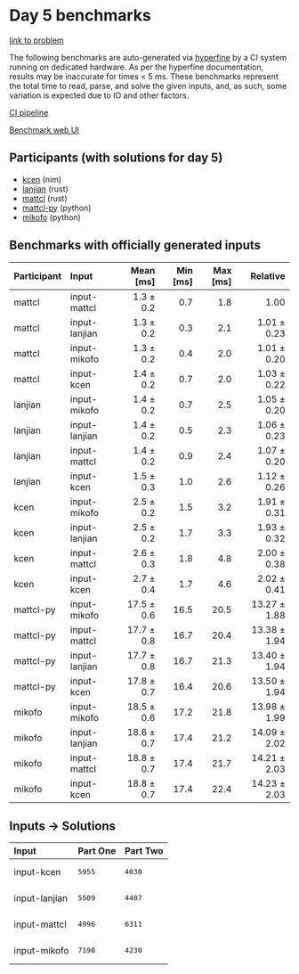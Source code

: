 # Day 5 benchmarks

[link to problem](https://adventofcode.com/2024/day/5)

The following benchmarks are auto-generated via
[hyperfine](https://github.com/sharkdp/hyperfine) by a CI system running on
dedicated hardware. As per the hyperfine documentation, results may be
inaccurate for times < 5 ms. These benchmarks represent the total time to read,
parse, and solve the given inputs, and, as such, some variation is expected due
to IO and other factors.

[CI pipeline](http://ci.papercode.net:8080/teams/main/pipelines/aoc2024)

[Benchmark web UI](https://aoc.ancalagon.black)


## Participants (with solutions for day 5)

- [kcen](https://github.com/kcen/aoc2024) (nim)
- [lanjian](https://github.com/lanjian/aoc-2024) (rust)
- [mattcl](https://github.com/mattcl/aoc2024) (rust)
- [mattcl-py](https://github.com/mattcl/aoc2024-py) (python)
- [mikofo](https://github.com/mikofo/aoc2024) (python)


## Benchmarks with officially generated inputs

| Participant | Input | Mean [ms] | Min [ms] | Max [ms] | Relative |
|:---|:---|---:|---:|---:|---:|
| mattcl | input-mattcl | 1.3 ± 0.2 | 0.7 | 1.8 | 1.00 |
| mattcl | input-lanjian | 1.3 ± 0.2 | 0.3 | 2.1 | 1.01 ± 0.23 |
| mattcl | input-mikofo | 1.3 ± 0.2 | 0.4 | 2.0 | 1.01 ± 0.20 |
| mattcl | input-kcen | 1.4 ± 0.2 | 0.7 | 2.0 | 1.03 ± 0.22 |
| lanjian | input-mikofo | 1.4 ± 0.2 | 0.7 | 2.5 | 1.05 ± 0.20 |
| lanjian | input-lanjian | 1.4 ± 0.2 | 0.5 | 2.3 | 1.06 ± 0.23 |
| lanjian | input-mattcl | 1.4 ± 0.2 | 0.9 | 2.4 | 1.07 ± 0.20 |
| lanjian | input-kcen | 1.5 ± 0.3 | 1.0 | 2.6 | 1.12 ± 0.26 |
| kcen | input-mikofo | 2.5 ± 0.2 | 1.5 | 3.2 | 1.91 ± 0.31 |
| kcen | input-lanjian | 2.5 ± 0.2 | 1.7 | 3.3 | 1.93 ± 0.32 |
| kcen | input-mattcl | 2.6 ± 0.3 | 1.8 | 4.8 | 2.00 ± 0.38 |
| kcen | input-kcen | 2.7 ± 0.4 | 1.7 | 4.6 | 2.02 ± 0.41 |
| mattcl-py | input-mikofo | 17.5 ± 0.6 | 16.5 | 20.5 | 13.27 ± 1.88 |
| mattcl-py | input-mattcl | 17.7 ± 0.8 | 16.7 | 20.4 | 13.38 ± 1.94 |
| mattcl-py | input-lanjian | 17.7 ± 0.8 | 16.7 | 21.3 | 13.40 ± 1.94 |
| mattcl-py | input-kcen | 17.8 ± 0.7 | 16.4 | 20.6 | 13.50 ± 1.94 |
| mikofo | input-mikofo | 18.5 ± 0.6 | 17.2 | 21.8 | 13.98 ± 1.99 |
| mikofo | input-lanjian | 18.6 ± 0.7 | 17.4 | 21.2 | 14.09 ± 2.02 |
| mikofo | input-mattcl | 18.8 ± 0.7 | 17.4 | 21.7 | 14.21 ± 2.03 |
| mikofo | input-kcen | 18.8 ± 0.7 | 17.4 | 22.4 | 14.23 ± 2.03 |


## Inputs -> Solutions

| Input | Part One | Part Two |
|:---|:---|:---|
|input-kcen|<pre>5955</pre>|<pre>4030</pre>|
|input-lanjian|<pre>5509</pre>|<pre>4407</pre>|
|input-mattcl|<pre>4996</pre>|<pre>6311</pre>|
|input-mikofo|<pre>7198</pre>|<pre>4230</pre>|